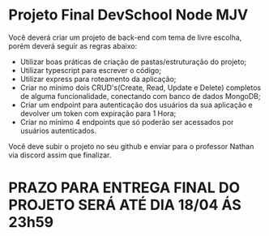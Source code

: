 # Projeto Final DevSchool Node MJV

Você deverá criar um projeto de back-end com tema de livre escolha, porém deverá seguir as regras abaixo:

- Utilizar boas práticas de criação de pastas/estruturação do projeto;
- Utilizar typescript para escrever o código;
- Utilizar express para roteamento da aplicação;
- Criar no mínimo dois CRUD's(Create, Read, Update e Delete) completos de alguma funcionalidade, conectando com banco de dados MongoDB;
- Criar um endpoint para autenticação dos usuários da sua aplicação e devolver um token com expiração para 1 Hora;
- Criar no mínimo 4 endpoints que só poderão ser acessados por usuários autenticados.

Você deve subir o projeto no seu github e enviar para o professor Nathan via discord assim que finalizar.

# PRAZO PARA ENTREGA FINAL DO PROJETO SERÁ ATÉ DIA 18/04 ÁS 23h59
